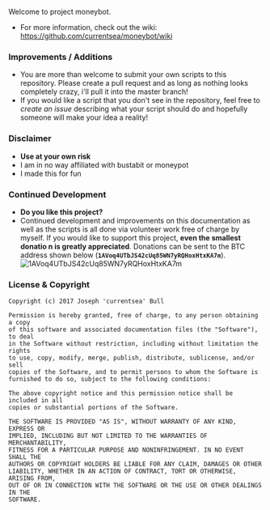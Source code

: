 Welcome to project moneybot.
* For more information, check out the wiki: https://github.com/currentsea/moneybot/wiki

### Improvements / Additions
* You are more than welcome to submit your own scripts to this repository.  Please create a pull request and as long as nothing looks completely crazy, i'll pull it into the master branch! 
* If you would like a script that you don't see in the repository, feel free to *create an issue* describing what your script should do and hopefully someone will make your idea a reality! 

### Disclaimer
* **Use at your own risk**
* I am in no way affiliated with bustabit or moneypot 
* I made this for fun

### Continued Development
* **Do you like this project?**
* Continued development and improvements on this documentation as well as the scripts is all done via volunteer work free of charge by myself.  If you would like to support this project, **even the smallest donatio
n is greatly appreciated**.  Donations can be sent to the BTC address shown below (**`1AVoq4UTbJS42cUq85WN7yRQHoxHtxKA7m`**). 
![1AVoq4UTbJS42cUq85WN7yRQHoxHtxKA7m](http://i.imgur.com/zWUEHjH.png)

### License & Copyright 

```
Copyright (c) 2017 Joseph 'currentsea' Bull

Permission is hereby granted, free of charge, to any person obtaining a copy
of this software and associated documentation files (the "Software"), to deal
in the Software without restriction, including without limitation the rights
to use, copy, modify, merge, publish, distribute, sublicense, and/or sell
copies of the Software, and to permit persons to whom the Software is
furnished to do so, subject to the following conditions:

The above copyright notice and this permission notice shall be included in all
copies or substantial portions of the Software.

THE SOFTWARE IS PROVIDED "AS IS", WITHOUT WARRANTY OF ANY KIND, EXPRESS OR
IMPLIED, INCLUDING BUT NOT LIMITED TO THE WARRANTIES OF MERCHANTABILITY,
FITNESS FOR A PARTICULAR PURPOSE AND NONINFRINGEMENT. IN NO EVENT SHALL THE
AUTHORS OR COPYRIGHT HOLDERS BE LIABLE FOR ANY CLAIM, DAMAGES OR OTHER
LIABILITY, WHETHER IN AN ACTION OF CONTRACT, TORT OR OTHERWISE, ARISING FROM,
OUT OF OR IN CONNECTION WITH THE SOFTWARE OR THE USE OR OTHER DEALINGS IN THE
SOFTWARE.
```

